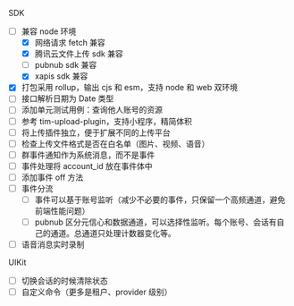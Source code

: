 SDK

- [ ] 兼容 node 环境
  - [x] 网络请求 fetch 兼容
  - [x] 腾讯云文件上传 sdk 兼容
  - [ ] pubnub sdk 兼容
  - [x] xapis sdk 兼容
- [x] 打包采用 rollup，输出 cjs 和 esm，支持 node 和 web 双环境
- [ ] 接口解析日期为 Date 类型
- [ ] 添加单元测试用例：查询他人账号的资源
- [ ] 参考 tim-upload-plugin，支持小程序，精简体积
- [ ] 将上传插件独立，便于扩展不同的上传平台
- [ ] 检查上传文件格式是否在白名单（图片、视频、语音）
- [ ] 群事件通知作为系统消息，而不是事件
- [ ] 事件处理将 account_id 放在事件体中
- [ ] 添加事件 off 方法
- [ ] 事件分流
  - [ ] 事件可以基于账号监听（减少不必要的事件，只保留一个高频通道，避免前端性能问题）
  - [ ] pubnub 区分元信心和数据通道，可以选择性监听。每个账号、会话有自己的通道。总通道只处理计数器变化等。
- [ ] 语音消息实时录制

UIKit

- [ ] 切换会话的时候清除状态
- [ ] 自定义命令（更多是租户、provider 级别）
